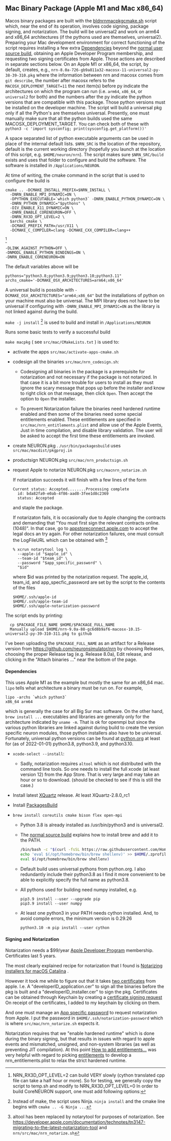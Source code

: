 Mac Binary Package (Apple M1 and Mac x86_64)
------------------

Macos binary packages are built with the
[bldnrnmacpkgcmake.sh](https://github.com/neuronsimulator/nrn/blob/master/bldnrnmacpkgcmake.sh)
script which, near the end of its operation,
involves code signing, package signing, and notarization.
The build will be universal2 and work on arm64 and x86_64 architectures
(if the pythons used are themselves, universal2).
Preparing your Mac development environment for correct functioning of
the script requires installing a few extra [Dependencies](#Dependencies) beyond the
[normal user source build](./install_instructions.md#Mac-OS-Depend),
obtaining an Apple Developer Program membership,
and requesting two signing certificates from Apple. Those actions are
described in separate sections below.
On an Apple M1 or x86_64,
the script, by default, creates, e.g.,
```nrn-8.0a-726-gb9a811a32-macosx-11-universal2-py-38-39-310.pkg```
where the information between nrn and macosx comes from ```git describe```,
the number after macosx refers to the ```MACOSX_DEPLOYMENT_TARGET=11```
the next item(s) before py indicate the architectures on which
the program can run (i.e. ```arm64```, ```x86_64```, or ```universal2```
for both)
and the numbers after the py indicate the python versions that are
compatible with this package. Those python versions must be installed on
the developer machine.
The script will build a universal pkg only
if all the Python's are themselves universal.
Presently, one must manually make sure that all the python builds used
the same MACOSX_DEPLOYMENT_TARGET. You can check both of these with
```python3 -c 'import sysconfig; print(sysconfig.get_platform())'```

A space separated list of python executable arguments can be used in
place of the internal default lists. ```$NRN_SRC``` is the location of the
repository, default is the current working directory (hopefully you launch at the location of this script, e.g. ```$HOME/neuron/nrn```). The script makes sure ```$NRN_SRC/build```
exists and uses that folder to configure and build the software. The
software is installed in ```/Applications/NEURON```.

At time of writing, the cmake
command in the script that is used to configure the build is
```
cmake .. -DCMAKE_INSTALL_PREFIX=$NRN_INSTALL \
  -DNRN_ENABLE_MPI_DYNAMIC=ON \
  -DPYTHON_EXECUTABLE=`which python3` -DNRN_ENABLE_PYTHON_DYNAMIC=ON \
  -DNRN_PYTHON_DYNAMIC="$pythons" \
  -DIV_ENABLE_X11_DYNAMIC=ON \
  -DNRN_ENABLE_CORENEURON=OFF \
  -DNRN_RX3D_OPT_LEVEL=2 \
  $archs_cmake \
  -DCMAKE_PREFIX_PATH=/usr/X11 \
  -DCMAKE_C_COMPILER=clang -DCMAKE_CXX_COMPILER=clang++
```
[^1]
[^1]: NRN_RX3D_OPT_LEVEL=2 can build VERY slowly (cython translated cpp file can take a half hour or more). So for testing, we generally copy the script to temp.sh and modify to NRN_RX3D_OPT_LEVEL=0
In order to build CoreNEURON support, one must add following options:
```
-DLINK_AGAINST_PYTHON=OFF \
-DNMODL_ENABLE_PYTHON_BINDINGS=ON \
-DNRN_ENABLE_CORENEURON=ON
```

The default variables above will be
```
pythons="python3.8;python3.9;python3.10;python3.11"
archs_cmake='-DCMAKE_OSX_ARCHITECTURES=arm64;x86_64'
```

A universal build is possible with ```-DCMAKE_OSX_ARCHITECTURES="arm64;x86_64"```
but the installations of python on your machine must also be universal.
The MPI library does not have to be universal if configuring with
```-DNRN_ENABLE_MPI_DYNAMIC=ON``` as the library is not linked against
during the build.

```make -j install``` [^2] is used to build and install in ```/Applications/NEURON```

[^2]: Instead of make, the script uses Ninja. ```ninja install``` and the cmake line begins with ```cmake .. -G Ninja ...```

Runs some basic tests to verify a successful build

```make macpkg``` ( see ```src/mac/CMakeLists.txt``` ) is used to:

- activate the apps ```src/mac/activate-apps-cmake.sh```

- codesign all the binaries ```src/mac/nrn_codesign.sh```:

  - Codesigning all binaries in the package is a prerequisite for
    notarization and not necessary if the package is not notarized. In
    that case it is a bit more trouble for users to install as they must
    ignore the scary message that pops up before the installer
    and know to right click on that message, then
    click `Open`. Then accept the option to `Open` the installer.

  - To prevent Notarization failure the binaries need hardened runtime enabled
    and then some of the binaries need some special entitlements enabled.
    These entitlements are specified in ```src/mac/nrn_entitlements.plist```
    and allow use of the Apple Events, Just in time compilation, and
    disable library validation.  The user will be asked to accept the
    first time these entitlements are invoked.

- create NEURON.pkg . ```/usr/bin/packagesbuild``` uses ```src/mac/macdist/pkgproj.in```
  
- productsign NEURON.pkg ```src/mac/nrn_productsign.sh```

- request Apple to notarize NEURON.pkg ```src/macnrn_notarize.sh```

  If notarization succeeds it will finish with a few lines of the form
  ```
  Current status: Accepted........Processing complete
    id: bda82fa9-e0ab-4f86-aad8-3fee1d8c2369
    status: Accepted
  ```
  and staple the package.

  If notarizaton fails, it is occasionally due to Apple
  changing the contracts and demanding that 
  "You must first sign the relevant contracts online. (1048)". In that
  case, go to [appstoreconnect.apple.com](https://appstoreconnect.apple.com)
  to accept the legal docs an try again. For other notarization failures, one must consult the LogFileURL which can be obtained with [^3]
  [^3]: altool has been replaced by notarytool for purposes of notarization. See
  https://developer.apple.com/documentation/technotes/tn3147-migrating-to-the-latest-notarization-tool
  and ```nrn/src/mac/nrn_notarize.sh```

  ```
  % xcrun notarytool log \
    --apple-id "$apple_id" \
    --team-id "$team_id" \
    --password "$app_specific_password" \
    "$id"
  ```
  where $id was printed by the notarization request. The apple_id, team_id, and
  app_specfic_password are set by the script to the contents of the files
  ```
  $HOME/.ssh/apple-id
  $HOME/.ssh/apple-team-id
  $HOME/.ssh/apple-notarization-password
  ```
  

The script ends by printing:
```
  cp $PACKAGE_FILE_NAME $HOME/$PACKAGE_FULL_NAME
  Manually upload $HOME/nrn-9.0a-88-gc6d8b9af6-macosx-10.15-universal2-py-39-310-311.pkg to github
```

I've been uploading the ```$PACKAGE_FULL_NAME``` as an artifact for a
Release version from https://github.com/neuronsimulator/nrn by choosing
Releases, choosing the proper Release tag (e.g. Release 8.0a), Edit release,
and clicking in the "Attach binaries ..." near the bottom of the page.

<a name="Dependencies"></a>
#### Dependencies

This uses Apple M1 as the example but mostly the same for an x86_64 mac.
`lipo` tells what architecture a binary must be run on. For example,
```
lipo -archs `which python3`
x86_64 arm64
```
which is generally the case for all Big Sur mac software. On the other
hand, ```brew install ...``` executables and libraries are 
generally only for the architecture indicated by ```uname -m```. That is
ok for openmpi but since the various python libraries are linked against
during build to create the version specific neuron modules, those python
installers also have to be universal. Fortunately, universal python versions
can be found at [python.org](https://www.python.org/downloads/macos) at least for
(as of 2022-01-01) python3.8, python3.9, and python3.10.

- ```xcode-select --install```:

  - Sadly, notarization requires ```altool``` which is not distributed
    with the command line tools. So one needs to install the full xcode
    (at least version 12) from the App Store. That is very large and may
    take an hour or so to download. (should be checked to see if this is
    still the case.)

- Install latest [XQuartz](http://xquartz.org) release. At least XQuartz-2.8.0_rc1

- Install [PackagesBuild](http://s.sudre.free.fr/Software/Packages/about.html)

- ```brew install coreutils cmake bison flex open-mpi```

  - Python 3.8 is already installed as /usr/bin/python3 and is universal2.

  - The [normal source build](./install_instructions.md#Mac-OS-Depend)
    explains how to install brew and add it to the PATH.
    ```bash
    /bin/bash -c "$(curl -fsSL https://raw.githubusercontent.com/Homebrew/install/HEAD/install.sh)"
    echo 'eval $(/opt/homebrew/bin/brew shellenv)' >> $HOME/.zprofile
    eval $(/opt/homebrew/bin/brew shellenv)
    ```

  - Default build uses universal pythons from python.org. I also redundantly
    include their python3.8 as I find it more convenient to be able to
    explicitly specify the full name as python3.8.

  - All pythons used for building need numpy installed, e.g.
    ```
    pip3.9 install --user --upgrade pip
    pip3.9 install --user numpy
    ```

  - At least one python3 in your PATH needs cython installed.
    And, to avoid compile errors, the minimum version is 0.29.26
    ```
    python3.10 -m pip install --user cython
    ```

#### Signing and Notarization

Notarization needs a $99/year [Apple Developer Program](https://help.apple.com/developer-account/) membership.
Certificates last 5 years.

The most clearly explained recipe for notarization that I found is
[Notarizing installers for macOS Catalina](https://www.davidebarranca.com/2019/04/notarizing-installers-for-macos-catalina/)
.

However it took me while to figure out that it takes [two certificates](https://help.apple.com/developer-account/#/dev04fd06d56)
from apple.  I.e.  A "developerID_application.cer" to sign all the 
binaries before the pkg is built and a "developerID_installer.cer" to
sign the pkg. Certificates can be obtained through Keychain by creating
a [certificate signing request](https://help.apple.com/developer-account/#/devbfa00fef7)
On receipt of the certificates, I added to my keychain by clicking on them. 

And one must manage an [App specific password](https://support.apple.com/en-us/HT204397)
to request notarization from Apple.
I put the password in ```$HOME/.ssh/notarization-password``` which is where
```src/mac/nrn_notarize.sh``` expects it.

Notarization requires that we "enable hardened runtime"
which is done during the binary signing, but that results in issues with
regard to apple events and mismatched, unsigned, and non-system
libraries (as well as preventing JIT compilation).  At this point
[How to add entitlements...](https://forum.xojo.com/t/how-to-add-entitlements-to-a-xojo-app-using-codesign/49735/9)
was very helpful with regard to picking
[entitlements](https://developer.apple.com/documentation/bundleresources/entitlements)
to develop a nrn_entitlements.plist to relax the strict hardened
runtime.
